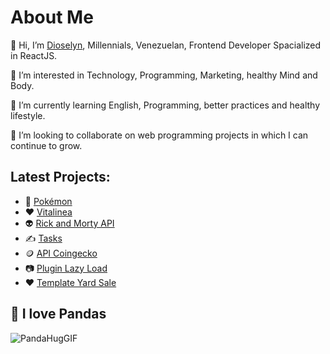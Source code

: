 <h1>About Me</h1>
<p> 👋 Hi, I’m <a href="https://portfolio.developdctech.com">Dioselyn</a>, Millennials, Venezuelan, Frontend Developer Spacialized in ReactJS.</p>
<p> 👀 I’m interested in Technology, Programming, Marketing, healthy Mind and Body.</p>
<p> 🌱 I’m currently learning English, Programming, better practices and healthy lifestyle. </p>
<p> 💞️ I’m looking to collaborate on web programming projects in which I can continue to grow.</p>

<h2>Latest Projects:</h2>
<ul>
 <li> 🐅 <a href="https://pokemons-lt6x8wy18-dioselyn.vercel.app" target="_blank" rel="noopener noreferrer">Pokémon</a> </li>
 <li> ❤️ <a href="https://dioselyn.github.io/vitalinea" target="_blank" rel="noopener noreferrer">Vitalinea</a></li>
 <li> 👽 <a href="https://dioselyn.github.io/rick-and-morty-api" target="_blank" rel="noopener noreferrer">Rick and Morty API</a> </li>
 <li> ✍️ <a href="https://dioselyn.github.io/tasks" target="_blank" rel="noopener noreferrer">Tasks</a> </li>
 <li> 🪙 <a href="https://dioselyn.github.io/crypto-coingecko" target="_blank" rel="noopener noreferrer">API Coingecko </a> </li>
 <li> 📷 <a href="https://dioselyn.github.io/lazy-load" target="_blank" rel="noopener noreferrer">Plugin Lazy Load</a></li>
 <li> ❤️ <a href="https://dioselyn.github.io/yard-sale" target="_blank" rel="noopener noreferrer">Template Yard Sale</a></li>
	</ul>


<h2>🐼 I love Pandas</h2>

![PandaHugGIF](https://user-images.githubusercontent.com/47191463/171948411-c10e6f99-a7ea-474d-af7e-227fd045f0df.gif)





